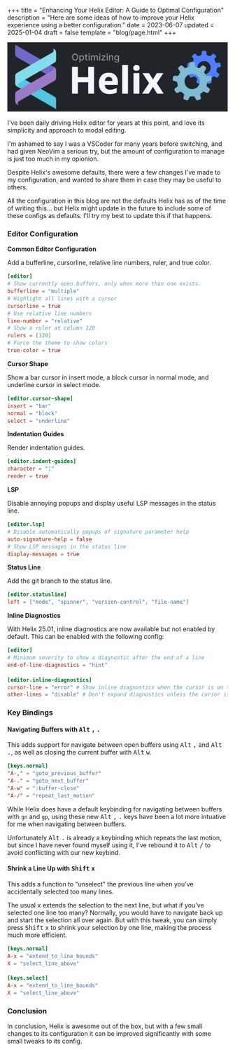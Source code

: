 +++
title = "Enhancing Your Helix Editor: A Guide to Optimal Configuration"
description = "Here are some ideas of how to improve your Helix experience using a better configuration."
date = 2023-06-07
updated = 2025-01-04
draft = false
template = "blog/page.html"
+++

![Optimizing Helix](/optimizing-helix.jpg)

I've been daily driving Helix editor for years at this point, and love its simplicity and approach to modal editing.

I'm ashamed to say I was a VSCoder for many years before switching, and had given NeoVim a serious try, but the amount of
configuration to manage is just too much in my opionion.

Despite Helix's awesome defaults, there were a few changes I've made to my configuration,
and wanted to share them in case they may be useful to others.

All the configuration in this blog are not the defaults Helix has as of the time of writing this...
but Helix might update in the future to include some of these configs as defaults.
I'll try my best to update this if that happens.

### Editor Configuration

**Common Editor Configuration**

Add a bufferline, cursorline, relative line numbers, ruler, and true color.

```toml
[editor]
# Show currently open buffers, only when more than one exists.
bufferline = "multiple"
# Highlight all lines with a cursor
cursorline = true
# Use relative line numbers
line-number = "relative"
# Show a ruler at column 120
rulers = [120]
# Force the theme to show colors
true-color = true
```

**Cursor Shape**

Show a bar cursor in insert mode, a block cursor in normal mode, and underline cursor in select mode.

```toml
[editor.cursor-shape]
insert = "bar"
normal = "block"
select = "underline"
```

**Indentation Guides**

Render indentation guides.

```toml
[editor.indent-guides]
character = "╎"
render = true
```

**LSP**

Disable annoying popups and display useful LSP messages in the status line.

```toml
[editor.lsp]
# Disable automatically popups of signature parameter help
auto-signature-help = false
# Show LSP messages in the status line
display-messages = true
```

**Status Line**

Add the git branch to the status line.

```toml
[editor.statusline]
left = ["mode", "spinner", "version-control", "file-name"]
```

**Inline Diagnostics**

With Helix 25.01, inline diagnostics are now available but not enabled by default.
This can be enabled with the following config:

```toml
[editor]
# Minimum severity to show a diagnostic after the end of a line
end-of-line-diagnostics = "hint"

[editor.inline-diagnostics]
cursor-line = "error" # Show inline diagnostics when the cursor is on the line
other-lines = "disable" # Don't expand diagnostics unless the cursor is on the line
```

### Key Bindings

#### Navigating Buffers with <kbd>Alt</kbd> <kbd>,</kbd> <kbd>.</kbd>

This adds support for navigate between open buffers using <kbd>Alt</kbd> <kbd>,</kbd> and <kbd>Alt</kbd> <kbd>.</kbd>,
as well as closing the current buffer with <kbd>Alt</kbd> <kbd>w</kbd>.

```toml
[keys.normal]
"A-," = "goto_previous_buffer"
"A-." = "goto_next_buffer"
"A-w" = ":buffer-close"
"A-/" = "repeat_last_motion"
```

While Helix does have a default keybinding for navigating between buffers with `gn` and `gp`,
using these new <kbd>Alt</kbd> <kbd>,</kbd> <kbd>.</kbd> keys have been a lot more intuative for me when navigating between buffers.

Unfortunately <kbd>Alt</kbd> <kbd>.</kbd> is already a keybinding which repeats the last motion,
but since I have never found myself using it, I've rebound it to <kbd>Alt</kbd> <kbd>/</kbd> to avoid
conflicting with our new keybind.

#### Shrink a Line Up with <kbd>Shift</kbd> <kbd>x</kbd>

This adds a function to "unselect" the previous line when you've accidentally selected too many lines.

The usual <kbd>x</kbd> extends the selection to the next line, but what if you've selected one line too many?
Normally, you would have to navigate back up and start the selection all over again.
But with this tweak, you can simply press <kbd>Shift</kbd> <kbd>x</kbd> to shrink your selection by one line,
making the process much more efficient.

```toml
[keys.normal]
A-x = "extend_to_line_bounds"
X = "select_line_above"

[keys.select]
A-x = "extend_to_line_bounds"
X = "select_line_above"
```

### Conclusion

In conclusion, Helix is awesome out of the box, but with a few small changes to its configuration it can be improved
significantly with some small tweaks to its config.
